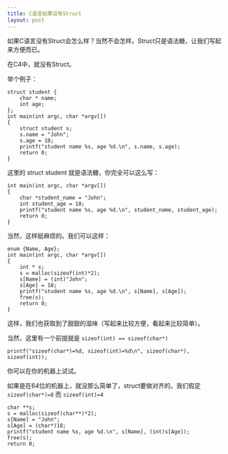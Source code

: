 ```yaml
---
title: C语言如果没有Struct
layout: post
---
```


如果C语言没有Struct会怎么样？当然不会怎样。Struct只是语法糖，让我们写起来方便而已。

在C4中，就没有Struct。

举个例子：

	struct student {
		char * name;
		int age;
	};
	int main(int argc, char *argv[])
	{
		struct student s;
		s.name = "John";
		s.age = 18;
		printf("student name %s, age %d.\n", s.name, s.age);
		return 0;
	}

这里的 struct student 就是语法糖，你完全可以这么写：

	int main(int argc, char *argv[])
	{
		char *student_name = "John";
		int student_age = 18;
		printf("student name %s, age %d.\n", student_name, student_age);
		return 0;
	}

当然，这样挺麻烦的。我们可以这样：

	enum {Name, Age};
	int main(int argc, char *argv[])
	{
		int * s;
		s = malloc(sizeof(int)*2);
		s[Name] = (int)"John";
		s[Age] = 18;
		printf("student name %s, age %d.\n", s[Name], s[Age]);
		free(s);
		return 0;
	}

这样，我们也获取到了甜甜的滋味（写起来比较方便，看起来比较简单）。

当然，这里有一个前提就是 `sizeof(int) == sizeof(char*)`

	printf("sizeof(char*)=%d, sizeof(int)=%d\n", sizeof(char*), sizeof(int));

你可以在你的机器上试试。

如果是在64位的机器上，就没那么简单了，struct要做对齐的。我们假定 `sizeof(char*)=8` 而 `sizeof(int)=4`

	char **s;
	s = malloc(sizeof(char**)*2);
	s[Name] = "John";
	s[Age] = (char*)18;
	printf("student name %s, age %d.\n", s[Name], (int)s[Age]);
	free(s);
	return 0;
